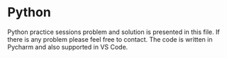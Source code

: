 # Python
Python practice sessions problem and solution is presented in this file. If there is any problem please feel free to contact. The code is written in Pycharm and also supported in VS Code.
